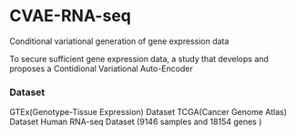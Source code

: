 # CVAE-RNA-seq
Conditional variational generation of gene expression data

To secure sufficient gene expression data, a study that develops and proposes a Contidional Variational Auto-Encoder 

### Dataset
GTEx(Genotype-Tissue Expression) Dataset 
TCGA(Cancer Genome Atlas) Dataset
Human RNA-seq Dataset (9146 samples and 18154 genes )

